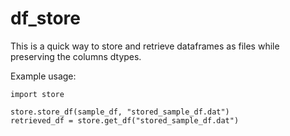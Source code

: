 # df_store
This is a quick way to store and retrieve dataframes as files while preserving the columns dtypes.

Example usage:
```
import store

store.store_df(sample_df, "stored_sample_df.dat")
retrieved_df = store.get_df("stored_sample_df.dat")
```
